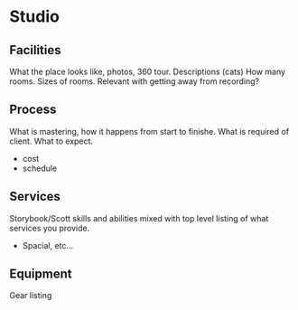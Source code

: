 # Studio

## Facilities

What the place looks like, photos, 360 tour. Descriptions (cats)
How many rooms. Sizes of rooms. Relevant with getting away from recording?

## Process

What is mastering, how it happens from start to finishe. What is required of client.
What to expect.

  - cost
  - schedule

## Services

Storybook/Scott skills and abilities mixed with top level listing of what services
you provide.

 - Spacial, etc...

## Equipment

Gear listing
